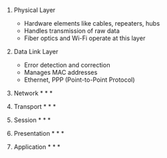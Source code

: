 
1. Physical Layer
	* Hardware elements like cables, repeaters, hubs
	* Handles transmission of raw data
	* Fiber optics and Wi-Fi operate at this layer

2. Data Link Layer
	* Error detection and correction
	* Manages MAC addresses
	* Ethernet, PPP (Point-to-Point Protocol)
3. Network
	* 
	* 
	* 
4. Transport
	* 
	* 
	* 
5. Session
	* 
	* 
	* 
6. Presentation
	* 
	* 
	* 
7. Application
	* 
	* 
	* 